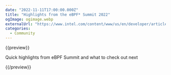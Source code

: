 ```yaml
---
date: "2022-11-11T17:00:00.000Z"
title: "Highlights from the eBPF* Summit 2022"
ogImage: ogimage.webp
externalUrl: "https://www.intel.com/content/www/us/en/developer/articles/community/highlights-from-the-ebpf-summit-2022.html"
categories:
  - Community
---
```


{{preview}}

Quick highlights from eBPF Summit and what to check out next

{{/preview}}
